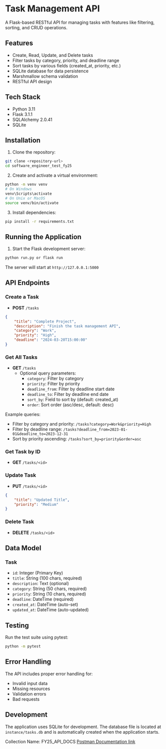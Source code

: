 # Task Management API

A Flask-based RESTful API for managing tasks with features like filtering, sorting, and CRUD operations.

## Features

- Create, Read, Update, and Delete tasks
- Filter tasks by category, priority, and deadline range
- Sort tasks by various fields (created_at, priority, etc.)
- SQLite database for data persistence
- Marshmallow schema validation
- RESTful API design

## Tech Stack

- Python 3.11
- Flask 3.1.1
- SQLAlchemy 2.0.41
- SQLite

## Installation

1. Clone the repository:
```bash
git clone <repository-url>
cd software_engineer_test_fy25
```

2. Create and activate a virtual environment:
```bash
python -m venv venv
# On Windows
venv\Scripts\activate
# On Unix or MacOS
source venv/bin/activate
```

3. Install dependencies:
```bash
pip install -r requirements.txt
```

## Running the Application

1. Start the Flask development server:
```bash
python run.py or flask run
```

The server will start at `http://127.0.0.1:5000`

## API Endpoints

### Create a Task
- **POST** `/tasks`
```json
{
    "title": "Complete Project",
    "description": "Finish the task management API",
    "category": "Work",
    "priority": "High",
    "deadline": "2024-03-20T15:00:00"
}
```

### Get All Tasks
- **GET** `/tasks`
  - Optional query parameters:
    - `category`: Filter by category
    - `priority`: Filter by priority
    - `deadline_from`: Filter by deadline start date
    - `deadline_to`: Filter by deadline end date
    - `sort_by`: Field to sort by (default: created_at)
    - `order`: Sort order (asc/desc, default: desc)

Example queries:
- Filter by category and priority: `/tasks?category=Work&priority=High`
- Filter by deadline range: `/tasks?deadline_from=2023-01-01&deadline_to=2023-12-31`
- Sort by priority ascending: `/tasks?sort_by=priority&order=asc`

### Get Task by ID
- **GET** `/tasks/<id>`

### Update Task
- **PUT** `/tasks/<id>`
```json
{
    "title": "Updated Title",
    "priority": "Medium"
}
```

### Delete Task
- **DELETE** `/tasks/<id>`

## Data Model

### Task
- `id`: Integer (Primary Key)
- `title`: String (100 chars, required)
- `description`: Text (optional)
- `category`: String (50 chars, required)
- `priority`: String (10 chars, required)
- `deadline`: DateTime (required)
- `created_at`: DateTime (auto-set)
- `updated_at`: DateTime (auto-updated)

## Testing

Run the test suite using pytest:
```bash
python -m pytest
```

## Error Handling

The API includes proper error handling for:
- Invalid input data
- Missing resources
- Validation errors
- Bad requests

## Development

The application uses SQLite for development. The database file is located at `instance/tasks.db` and is automatically created when the application starts. 


Collection Name: FY25_API_DOCS [Postman Documentation link](https://web.postman.co/workspace/My-Workspace~837b6c03-d97c-453c-8048-98fc17a06315/collection/36790923-3c1ba8ad-2874-45af-9779-b208994895c1?action=share&source=copy-link&creator=36790923)
